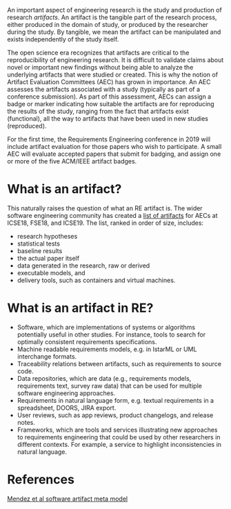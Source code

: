 An important aspect of engineering research is the study and production of research *artifacts*. An artifact is the tangible part of the research process, either produced in the domain of study, or produced by the researcher during the study. By tangible, we mean the artifact can be manipulated and exists independently of the study itself.

The open science era recognizes that artifacts are critical to the reproducibility of engineering research. It is difficult to validate claims about novel or important new findings without being able to analyze the underlying artifacts that were studied or created. This is why the notion of Artifact Evaluation Committees (AEC) has grown in importance. An AEC assesses the artifacts associated with a study (typically as part of a conference submission). As part of this assessment, AECs can assign a badge or marker indicating how suitable the artifacts are for reproducing the results of the study, ranging from the fact that artifacts exist (functional), all the way to artifacts that have been used in new studies (reproduced).

For the first time, the Requirements Engineering conference in 2019 will include artifact evaluation for those papers who wish to participate. A small AEC will evaluate accepted papers that submit for badging, and assign one or more of the five ACM/IEEE artifact badges.

# What is an artifact?
This naturally raises the question of what an RE artifact is. The wider software engineering community has created a [list of artifacts](https://github.com/researchart/all/blob/master/ListOfArtifacts.md) for AECs at ICSE18, FSE18, and ICSE19. The list, ranked in order of size, includes:
* research hypotheses
* statistical tests
* baseline results
* the actual paper itself
* data generated in the research, raw or derived
* executable models, and 
* delivery tools, such as containers and virtual machines.

# What is an artifact in RE? 
* Software, which are implementations of systems or algorithms potentially useful in other studies. For instance, tools to search for optimally consistent requirements specifications.
* Machine readable requirements models, e.g. in IstarML or UML interchange formats.
* Traceability relations between artifacts, such as requirements to source code.
* Data repositories, which are data (e.g., requirements models, requirements text, survey raw data) that can be used for multiple software engineering approaches.
* Requirements in natural language form, e.g. textual requirements in a spreadsheet, DOORS, JIRA export.
* User reviews, such as app reviews, product changelogs, and release notes.
* Frameworks, which are tools and services illustrating new approaches to requirements engineering that could be used by other researchers in different contexts. For example, a service to highlight inconsistencies in natural language.

# References

[Mendez et al software  artifact meta model](https://arxiv.org/abs/1806.00098)
